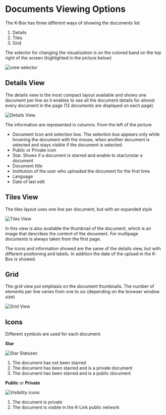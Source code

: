 # Documents Viewing Options

The K-Box has three different ways of showing the documents list

1. Details
2. Tiles
3. Grid

The selector for changing the visualization is on the colored band on the top right of the screen (highlighted in the picture below)

![view selector](/img/view-type-selector.png)

## Details View

The details view is the most compact layout available and shows one document per line as it enables to see all the document details for almost every document in the page (12 documents are displayed on each page).

![Details View](/img/details-view.JPG)

The information are represented in columns. From the left of the picture

- Document Icon and selection box. The selection box appears only while hovering the document with the mouse, when another document is selected and stays visible if the document is selected
- Public or Private icon
- Star. Shows if a document is starred and enable to star/unstar a document
- Document title
- Institution of the user who uploaded the document for the first time
- Language
- Date of last edit

## Tiles View

The tiles layout uses one line per document, but with an expanded style

![Tiles View](/img/tiles-view.JPG)

In this view is also available the thumbnail of the document, which is an image that describes the content of the document. For multipage documents is always taken from the first page.

The icons and information showed are the same of the details view, but with different positioning and labels. In addition the date of the upload in the K-Box is showed.

## Grid

The grid view put emphasis on the document thumbnails. The number of elements per line varies from one to six (depending on the browser window size)

![Grid View](/img/grid-view.JPG)

## Icons

Different symbols are used for each document.

**Star**

![Star Statuses](/img/star-statuses.png)

1. The document has not been starred
2. The document has been starred and is a private document
3. The document has been starred and is a public document

**Public** or **Private**

![Visibility icons](/img/visibility-icons.png)

1. The document is private
2. The document is visible in the K-Link public network
